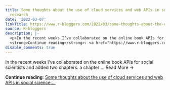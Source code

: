 ```yaml
---
title: Some thoughts about the use of cloud services and web APIs in social science
  research
date: '2022-03-07'
linkTitle: https://www.r-bloggers.com/2022/03/some-thoughts-about-the-use-of-cloud-services-and-web-apis-in-social-science-research/
source: R-bloggers
description: |-
  <p>In the recent weeks I’ve collaborated on the online book APIs for social scientists and added two chapters: a chapter … Read More →</p>
  <strong>Continue reading</strong>: <a href="https://www.r-bloggers.com/2022/03/some-thoughts-about-the-use-of-cloud-services-and-web-apis-in-social-science-research/">Some thoughts about the use of cloud services and web APIs in social science ...
disable_comments: true
---
```

<p>In the recent weeks I’ve collaborated on the online book APIs for social scientists and added two chapters: a chapter … Read More →</p>
<strong>Continue reading</strong>: <a href="https://www.r-bloggers.com/2022/03/some-thoughts-about-the-use-of-cloud-services-and-web-apis-in-social-science-research/">Some thoughts about the use of cloud services and web APIs in social science ...